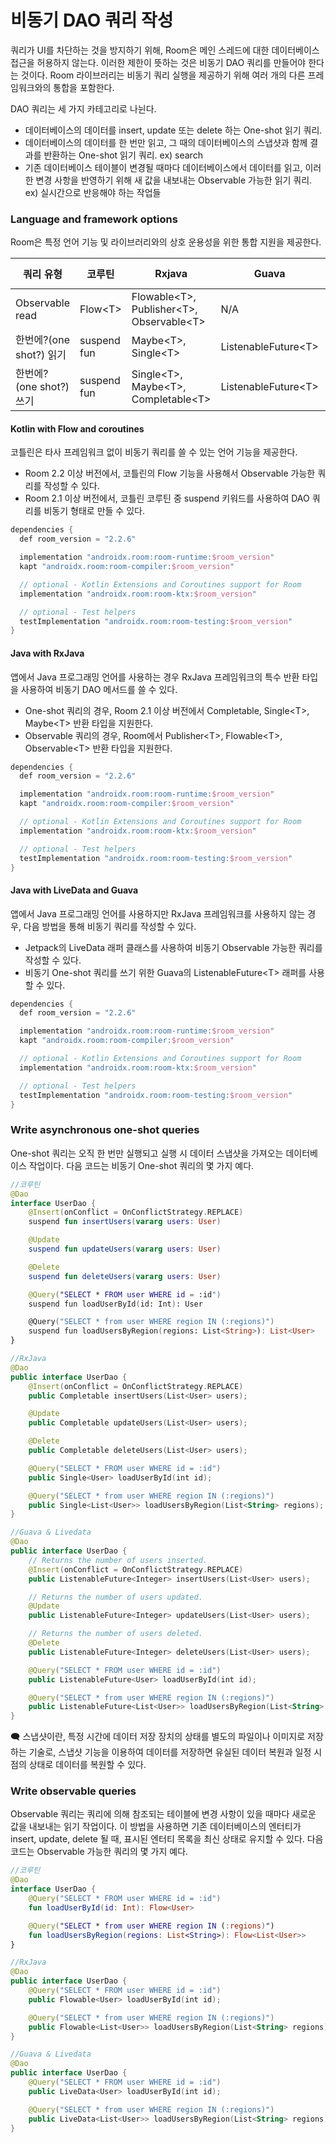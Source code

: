 # 비동기 DAO 쿼리 작성

쿼리가 UI를 차단하는 것을 방지하기 위해, Room은 메인 스레드에 대한 데이터베이스 접근을 허용하지 않는다. 이러한 제한이 뜻하는 것은 비동기 DAO 쿼리를 만들어야 한다는 것이다. Room 라이브러리는 비동기 쿼리 실행을 제공하기 위해 여러 개의 다른 프레임워크와의 통합을 포함한다.

DAO 쿼리는 세 가지 카테고리로 나뉜다.

* 데이터베이스의 데이터를 insert, update 또는 delete 하는 One-shot 읽기 쿼리.
* 데이터베이스의 데이터를 한 번만 읽고, 그 때의 데이터베이스의 스냅샷과 함께 결과를 반환하는 One-shot 읽기 쿼리. ex) search
* 기존 데이터베이스 테이블이 변경될 때마다 데이터베이스에서 데이터를 읽고, 이러한 변경 사항을 반영하기 위해 새 값을 내보내는 Observable 가능한 읽기 쿼리. ex) 실시간으로 반응해야 하는 작업들

### Language and framework options

Room은 특정 언어 기능 및 라이브러리와의 상호 운용성을 위한 통합 지원을 제공한다.



| 쿼리 유형               | 코루틴         | Rxjava                                      | Guava                | Jetpack Lifecycle |
| ------------------- | ----------- | ------------------------------------------- | -------------------- | ----------------- |
| Observable read     | Flow\<T>    | Flowable\<T>, Publisher\<T>, Observable\<T> | N/A                  | LiveData\<T>      |
| 한번에?(one shot?) 읽기  | suspend fun | Maybe\<T>, Single\<T>                       | ListenableFuture\<T> | N/A               |
| 한번에? (one shot?) 쓰기 | suspend fun | Single\<T>, Maybe\<T>, Completable\<T>      | ListenableFuture\<T> | N/A               |



#### Kotlin with Flow and coroutines

코틀린은 타사 프레임워크 없이 비동기 쿼리를 쓸 수 있는 언어 기능을 제공한다.

* Room 2.2 이상 버전에서, 코틀린의 Flow 기능을 사용해서 Observable 가능한 쿼리를 작성할 수 있다.
* Room 2.1 이상 버전에서, 코틀린 코루틴 중 suspend 키워드를 사용하여 DAO 쿼리를 비동기 형태로 만들 수 있다.

```kotlin
dependencies {
  def room_version = "2.2.6"

  implementation "androidx.room:room-runtime:$room_version"
  kapt "androidx.room:room-compiler:$room_version"

  // optional - Kotlin Extensions and Coroutines support for Room
  implementation "androidx.room:room-ktx:$room_version"

  // optional - Test helpers
  testImplementation "androidx.room:room-testing:$room_version"
}
```

#### Java with RxJava

앱에서 Java 프로그래밍 언어를 사용하는 경우 RxJava 프레임워크의 특수 반환 타입을 사용하여 비동기 DAO 메서드를 쓸 수 있다.

* One-shot 쿼리의 경우, Room 2.1 이상 버전에서 Completable, Single\<T>, Maybe\<T> 반환 타입을 지원한다.
* Observable 쿼리의 경우, Room에서 Publisher\<T>, Flowable\<T>, Observable\<T> 반환 타입을 지원한다.

```kotlin
dependencies {
  def room_version = "2.2.6"

  implementation "androidx.room:room-runtime:$room_version"
  kapt "androidx.room:room-compiler:$room_version"

  // optional - Kotlin Extensions and Coroutines support for Room
  implementation "androidx.room:room-ktx:$room_version"

  // optional - Test helpers
  testImplementation "androidx.room:room-testing:$room_version"
}
```

#### Java with LiveData and Guava

앱에서 Java 프로그래밍 언어를 사용하지만 RxJava 프레임워크를 사용하지 않는 경우, 다음 방법을 통해 비동기 쿼리를 작성할 수 있다.

* Jetpack의 LiveData 래퍼 클래스를 사용하여 비동기 Observable 가능한 쿼리를 작성할 수 있다.
* 비동기 One-shot 쿼리를 쓰기 위한 Guava의 ListenableFuture\<T> 래퍼를 사용할 수 있다.

```kotlin
dependencies {
  def room_version = "2.2.6"

  implementation "androidx.room:room-runtime:$room_version"
  kapt "androidx.room:room-compiler:$room_version"

  // optional - Kotlin Extensions and Coroutines support for Room
  implementation "androidx.room:room-ktx:$room_version"

  // optional - Test helpers
  testImplementation "androidx.room:room-testing:$room_version"
}
```

### Write asynchronous one-shot queries

One-shot 쿼리는 오직 한 번만 실행되고 실행 시 데이터 스냅샷을 가져오는 데이터베이스 작업이다. 다음 코드는 비동기 One-shot 쿼리의 몇 가지 예다.

```kotlin
//코루틴
@Dao
interface UserDao {
    @Insert(onConflict = OnConflictStrategy.REPLACE)
    suspend fun insertUsers(vararg users: User)

    @Update
    suspend fun updateUsers(vararg users: User)

    @Delete
    suspend fun deleteUsers(vararg users: User)

    @Query("SELECT * FROM user WHERE id = :id")
    suspend fun loadUserById(id: Int): User

    @Query("SELECT * from user WHERE region IN (:regions)")
    suspend fun loadUsersByRegion(regions: List<String>): List<User>
}
```

```kotlin
//RxJava
@Dao
public interface UserDao {
    @Insert(onConflict = OnConflictStrategy.REPLACE)
    public Completable insertUsers(List<User> users);

    @Update
    public Completable updateUsers(List<User> users);

    @Delete
    public Completable deleteUsers(List<User> users);

    @Query("SELECT * FROM user WHERE id = :id")
    public Single<User> loadUserById(int id);

    @Query("SELECT * from user WHERE region IN (:regions)")
    public Single<List<User>> loadUsersByRegion(List<String> regions);
}
```

```kotlin
//Guava & Livedata
@Dao
public interface UserDao {
    // Returns the number of users inserted.
    @Insert(onConflict = OnConflictStrategy.REPLACE)
    public ListenableFuture<Integer> insertUsers(List<User> users);

    // Returns the number of users updated.
    @Update
    public ListenableFuture<Integer> updateUsers(List<User> users);

    // Returns the number of users deleted.
    @Delete
    public ListenableFuture<Integer> deleteUsers(List<User> users);

    @Query("SELECT * FROM user WHERE id = :id")
    public ListenableFuture<User> loadUserById(int id);

    @Query("SELECT * from user WHERE region IN (:regions)")
    public ListenableFuture<List<User>> loadUsersByRegion(List<String> regions);
}
```

🗨️ 스냅샷이란, 특정 시간에 데이터 저장 장치의 상태를 별도의 파일이나 이미지로 저장하는 기술로, 스냅샷 기능을 이용하여 데이터를 저장하면 유실된 데이터 복원과 일정 시점의 상태로 데이터를 복원할 수 있다.



### Write observable queries

Observable 쿼리는 쿼리에 의해 참조되는 테이블에 변경 사항이 있을 때마다 새로운 값을 내보내는 읽기 작업이다. 이 방법을 사용하면 기존 데이터베이스의 엔터티가 insert, update, delete 될 때, 표시된 엔터티 목록을 최신 상태로 유지할 수 있다. 다음 코드는 Observable 가능한 쿼리의 몇 가지 예다.

```kotlin
//코루틴
@Dao
interface UserDao {
    @Query("SELECT * FROM user WHERE id = :id")
    fun loadUserById(id: Int): Flow<User>

    @Query("SELECT * from user WHERE region IN (:regions)")
    fun loadUsersByRegion(regions: List<String>): Flow<List<User>>
}
```

```kotlin
//RxJava
@Dao
public interface UserDao {
    @Query("SELECT * FROM user WHERE id = :id")
    public Flowable<User> loadUserById(int id);

    @Query("SELECT * from user WHERE region IN (:regions)")
    public Flowable<List<User>> loadUsersByRegion(List<String> regions);
}
```

```kotlin
//Guava & Livedata
@Dao
public interface UserDao {
    @Query("SELECT * FROM user WHERE id = :id")
    public LiveData<User> loadUserById(int id);

    @Query("SELECT * from user WHERE region IN (:regions)")
    public LiveData<List<User>> loadUsersByRegion(List<String> regions);
}
```
